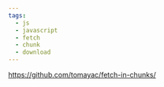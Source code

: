 ```yaml
---
tags:
  - js
  - javascript
  - fetch
  - chunk
  - download
---
```

https://github.com/tomayac/fetch-in-chunks/

